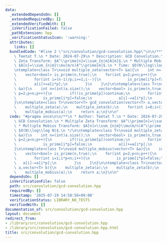 ```yaml
---
data:
  _extendedDependsOn: []
  _extendedRequiredBy: []
  _extendedVerifiedWith: []
  _isVerificationFailed: false
  _pathExtension: hpp
  _verificationStatusIcon: ':warning:'
  attributes:
    links: []
  bundledCode: "#line 2 \"src/convolution/gcd-convolution.hpp\"\n\n/**\n * Author:\
    \ Teetat T.\n * Date: 2024-07-29\n * Description: GCD Convolution.\n * Multiple\
    \ Zeta Transform: $A^\\prime[n]=\\sum_{n|m}A[m]$.\n * Multiple Mobius Transform:\
    \ $A[n]=\\sum_{n|m}\\mu(m/n)A^\\prime[m]$.\n * Time: $O(N\\log\\log N)$.\n */\n\
    \ntemplate<class T>\nvoid multiple_zeta(vector<T> &a){\n    int n=(int)a.size();\n\
    \    vector<bool> is_prime(n,true);\n    for(int p=2;p<n;p++){\n        if(!is_prime[p])continue;\n\
    \        for(int i=(n-1)/p;i>=1;i--){\n            is_prime[i*p]=false;\n    \
    \        a[i]+=a[i*p];\n        }\n    }\n}\n\ntemplate<class T>\nvoid multiple_mobius(vector<T>\
    \ &a){\n    int n=(int)a.size();\n    vector<bool> is_prime(n,true);\n    for(int\
    \ p=2;p<n;p++){\n        if(!is_prime[p])continue;\n        for(int i=1;i*p<n;i++){\n\
    \            is_prime[i*p]=false;\n            a[i]-=a[i*p];\n        }\n    }\n\
    }\n\ntemplate<class T>\nvector<T> gcd_convolution(vector<T> a,vector<T> b){\n\
    \    multiple_zeta(a);\n    multiple_zeta(b);\n    for(int i=0;i<(int)a.size();i++)a[i]*=b[i];\n\
    \    multiple_mobius(a);\n    return a;\n}\n\n"
  code: "#pragma once\n\n/**\n * Author: Teetat T.\n * Date: 2024-07-29\n * Description:\
    \ GCD Convolution.\n * Multiple Zeta Transform: $A^\\prime[n]=\\sum_{n|m}A[m]$.\n\
    \ * Multiple Mobius Transform: $A[n]=\\sum_{n|m}\\mu(m/n)A^\\prime[m]$.\n * Time:\
    \ $O(N\\log\\log N)$.\n */\n\ntemplate<class T>\nvoid multiple_zeta(vector<T>\
    \ &a){\n    int n=(int)a.size();\n    vector<bool> is_prime(n,true);\n    for(int\
    \ p=2;p<n;p++){\n        if(!is_prime[p])continue;\n        for(int i=(n-1)/p;i>=1;i--){\n\
    \            is_prime[i*p]=false;\n            a[i]+=a[i*p];\n        }\n    }\n\
    }\n\ntemplate<class T>\nvoid multiple_mobius(vector<T> &a){\n    int n=(int)a.size();\n\
    \    vector<bool> is_prime(n,true);\n    for(int p=2;p<n;p++){\n        if(!is_prime[p])continue;\n\
    \        for(int i=1;i*p<n;i++){\n            is_prime[i*p]=false;\n         \
    \   a[i]-=a[i*p];\n        }\n    }\n}\n\ntemplate<class T>\nvector<T> gcd_convolution(vector<T>\
    \ a,vector<T> b){\n    multiple_zeta(a);\n    multiple_zeta(b);\n    for(int i=0;i<(int)a.size();i++)a[i]*=b[i];\n\
    \    multiple_mobius(a);\n    return a;\n}\n\n"
  dependsOn: []
  isVerificationFile: false
  path: src/convolution/gcd-convolution.hpp
  requiredBy: []
  timestamp: '2025-07-19 14:58:56+09:00'
  verificationStatus: LIBRARY_NO_TESTS
  verifiedWith: []
documentation_of: src/convolution/gcd-convolution.hpp
layout: document
redirect_from:
- /library/src/convolution/gcd-convolution.hpp
- /library/src/convolution/gcd-convolution.hpp.html
title: src/convolution/gcd-convolution.hpp
---
```

